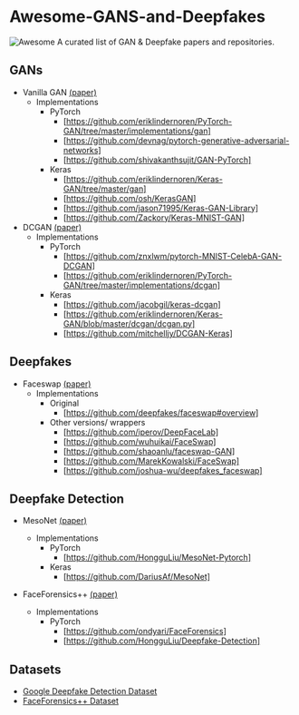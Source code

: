 # Awesome-GANS-and-Deepfakes
![Awesome](https://cdn.rawgit.com/sindresorhus/awesome/d7305f38d29fed78fa85652e3a63e154dd8e8829/media/badge.svg)
A curated list of GAN & Deepfake papers and repositories. 

## GANs
- Vanilla GAN [(paper)](https://arxiv.org/abs/1406.2661)
    * Implementations
        * PyTorch 
            * [https://github.com/eriklindernoren/PyTorch-GAN/tree/master/implementations/gan]
            * [https://github.com/devnag/pytorch-generative-adversarial-networks]
            * [https://github.com/shivakanthsujit/GAN-PyTorch]
        * Keras
            * [https://github.com/eriklindernoren/Keras-GAN/tree/master/gan]
            * [https://github.com/osh/KerasGAN]
            * [https://github.com/jason71995/Keras-GAN-Library]
            * [https://github.com/Zackory/Keras-MNIST-GAN]
- DCGAN [(paper)](https://arxiv.org/abs/1511.06434)
    * Implementations
        * PyTorch
            * [https://github.com/znxlwm/pytorch-MNIST-CelebA-GAN-DCGAN]
            * [https://github.com/eriklindernoren/PyTorch-GAN/tree/master/implementations/dcgan]
        * Keras 
            * [https://github.com/jacobgil/keras-dcgan]
            * [https://github.com/eriklindernoren/Keras-GAN/blob/master/dcgan/dcgan.py]
            * [https://github.com/mitchelljy/DCGAN-Keras]

## Deepfakes
- Faceswap [(paper)](https://arxiv.org/pdf/2005.05535v4.pdf)
    * Implementations
        * Original 
            * [https://github.com/deepfakes/faceswap#overview]
        * Other versions/ wrappers
            * [https://github.com/iperov/DeepFaceLab]
            * [https://github.com/wuhuikai/FaceSwap]
            * [https://github.com/shaoanlu/faceswap-GAN]
            * [https://github.com/MarekKowalski/FaceSwap]
            * [https://github.com/joshua-wu/deepfakes_faceswap]

## Deepfake Detection
- MesoNet [(paper)](https://arxiv.org/abs/1809.00888)
    * Implementations
        * PyTorch
            * [https://github.com/HongguLiu/MesoNet-Pytorch]
        * Keras
            * [https://github.com/DariusAf/MesoNet]

- FaceForensics++ [(paper)](https://arxiv.org/abs/1901.08971)
    * Implementations
        * PyTorch
            * [https://github.com/ondyari/FaceForensics]
            * [https://github.com/HongguLiu/Deepfake-Detection]
 
 ## Datasets
 - [Google Deepfake Detection Dataset](https://github.com/ondyari/FaceForensics/tree/master/dataset)
 - [FaceForensics++ Dataset](https://github.com/ondyari/FaceForensics/tree/master/dataset)